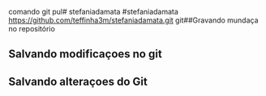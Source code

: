 comando  git pul# stefaniadamata
#stefaniadamata https://github.com/teffinha3m/stefaniadamata.git
git##Gravando mundaça no repositório
## Salvando modificaçoes no git
## Salvando alteraçoes do Git
